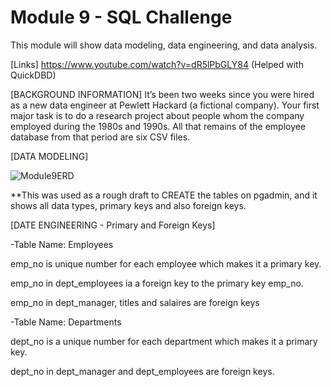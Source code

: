 # Module 9 - SQL Challenge
This module will show data modeling, data engineering, and data analysis.

[Links]
https://www.youtube.com/watch?v=dR5lPbGLY84 (Helped with QuickDBD)

[BACKGROUND INFORMATION]
It’s been two weeks since you were hired as a new data engineer at Pewlett Hackard (a fictional company). Your first major task is to do a research project about people whom the company employed during the 1980s and 1990s. All that remains of the employee database from that period are six CSV files.

[DATA MODELING]

![Module9ERD](https://github.com/stephanieesamperio/module_9/assets/144180948/09c8e66e-d87b-464d-b2a3-12dd13d19a00)

   **This was used as a rough draft to CREATE the tables on pgadmin, and it shows all data types, primary keys and also foreign keys.



[DATE ENGINEERING - Primary and Foreign Keys]

   -Table Name: Employees
   
   emp_no is unique number for each employee which makes it a primary key.
   
   emp_no in dept_employees ia a foreign key to the primary key emp_no.
   
   emp_no in dept_manager, titles and salaires are foreign keys

   -Table Name: Departments
   
   dept_no is a unique number for each department which makes it a primary key.
   
   dept_no in dept_manager and dept_employees are foreign keys.




  
